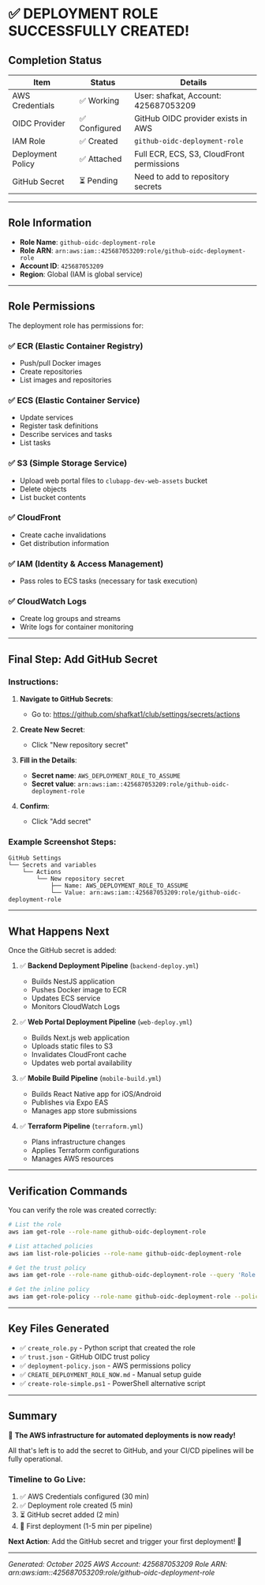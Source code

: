 # ✅ DEPLOYMENT ROLE SUCCESSFULLY CREATED!

## Completion Status

| Item | Status | Details |
|------|--------|---------|
| AWS Credentials | ✅ Working | User: shafkat, Account: 425687053209 |
| OIDC Provider | ✅ Configured | GitHub OIDC provider exists in AWS |
| IAM Role | ✅ Created | `github-oidc-deployment-role` |
| Deployment Policy | ✅ Attached | Full ECR, ECS, S3, CloudFront permissions |
| GitHub Secret | ⏳ Pending | Need to add to repository secrets |

---

## Role Information

- **Role Name**: `github-oidc-deployment-role`
- **Role ARN**: `arn:aws:iam::425687053209:role/github-oidc-deployment-role`
- **Account ID**: `425687053209`
- **Region**: Global (IAM is global service)

---

## Role Permissions

The deployment role has permissions for:

### ✅ ECR (Elastic Container Registry)
- Push/pull Docker images
- Create repositories
- List images and repositories

### ✅ ECS (Elastic Container Service)
- Update services
- Register task definitions
- Describe services and tasks
- List tasks

### ✅ S3 (Simple Storage Service)
- Upload web portal files to `clubapp-dev-web-assets` bucket
- Delete objects
- List bucket contents

### ✅ CloudFront
- Create cache invalidations
- Get distribution information

### ✅ IAM (Identity & Access Management)
- Pass roles to ECS tasks (necessary for task execution)

### ✅ CloudWatch Logs
- Create log groups and streams
- Write logs for container monitoring

---

## Final Step: Add GitHub Secret

### Instructions:

1. **Navigate to GitHub Secrets**:
   - Go to: https://github.com/shafkat1/club/settings/secrets/actions

2. **Create New Secret**:
   - Click "New repository secret"

3. **Fill in the Details**:
   - **Secret name**: `AWS_DEPLOYMENT_ROLE_TO_ASSUME`
   - **Secret value**: `arn:aws:iam::425687053209:role/github-oidc-deployment-role`

4. **Confirm**:
   - Click "Add secret"

### Example Screenshot Steps:
```
GitHub Settings
└── Secrets and variables
    └── Actions
        └── New repository secret
            ├── Name: AWS_DEPLOYMENT_ROLE_TO_ASSUME
            └── Value: arn:aws:iam::425687053209:role/github-oidc-deployment-role
```

---

## What Happens Next

Once the GitHub secret is added:

1. ✅ **Backend Deployment Pipeline** (`backend-deploy.yml`)
   - Builds NestJS application
   - Pushes Docker image to ECR
   - Updates ECS service
   - Monitors CloudWatch Logs

2. ✅ **Web Portal Deployment Pipeline** (`web-deploy.yml`)
   - Builds Next.js web application
   - Uploads static files to S3
   - Invalidates CloudFront cache
   - Updates web portal availability

3. ✅ **Mobile Build Pipeline** (`mobile-build.yml`)
   - Builds React Native app for iOS/Android
   - Publishes via Expo EAS
   - Manages app store submissions

4. ✅ **Terraform Pipeline** (`terraform.yml`)
   - Plans infrastructure changes
   - Applies Terraform configurations
   - Manages AWS resources

---

## Verification Commands

You can verify the role was created correctly:

```bash
# List the role
aws iam get-role --role-name github-oidc-deployment-role

# List attached policies
aws iam list-role-policies --role-name github-oidc-deployment-role

# Get the trust policy
aws iam get-role --role-name github-oidc-deployment-role --query 'Role.AssumeRolePolicyDocument'

# Get the inline policy
aws iam get-role-policy --role-name github-oidc-deployment-role --policy-name deployment-policy
```

---

## Key Files Generated

- ✅ `create_role.py` - Python script that created the role
- ✅ `trust.json` - GitHub OIDC trust policy
- ✅ `deployment-policy.json` - AWS permissions policy
- ✅ `CREATE_DEPLOYMENT_ROLE_NOW.md` - Manual setup guide
- ✅ `create-role-simple.ps1` - PowerShell alternative script

---

## Summary

🎉 **The AWS infrastructure for automated deployments is now ready!**

All that's left is to add the secret to GitHub, and your CI/CD pipelines will be fully operational.

### Timeline to Go Live:
1. ✅ AWS Credentials configured (30 min)
2. ✅ Deployment role created (5 min)
3. ⏳ GitHub secret added (2 min)
4. 🚀 First deployment (1-5 min per pipeline)

**Next Action**: Add the GitHub secret and trigger your first deployment! 🚀

---

*Generated: October 2025*
*AWS Account: 425687053209*
*Role ARN: arn:aws:iam::425687053209:role/github-oidc-deployment-role*
